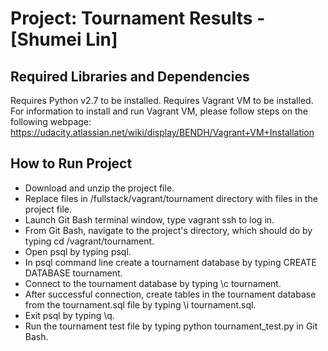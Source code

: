 Project: Tournament Results  - [Shumei Lin]
================================

Required Libraries and Dependencies
-----------------------------------
Requires Python v2.7 to be installed.
Requires Vagrant VM to be installed.
For information to install and run Vagrant VM, please follow steps on the following webpage:
https://udacity.atlassian.net/wiki/display/BENDH/Vagrant+VM+Installation

How to Run Project
------------------
- Download and unzip the project file.
- Replace files in /fullstack/vagrant/tournament directory with files in the project file.
- Launch Git Bash terminal window, type vagrant ssh to log in.
- From Git Bash, navigate to the project's directory, which should do by typing cd /vagrant/tournament.
- Open psql by typing psql.
- In psql command line create a tournament database by typing CREATE DATABASE tournament.
- Connect to the tournament database by typing \c tournament.
- After successful connection, create tables in the tournament database from the tournament.sql file by typing \i tournament.sql.
- Exit psql by typing \q.
- Run the tournament test file by typing python tournament_test.py in Git Bash.

